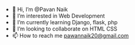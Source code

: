 - 👋 Hi, I’m @Pavan Naik
- 👀 I’m interested in Web Development
- 🌱 I’m currently learning Django, flask, php
- 💞️ I’m looking to collaborate on HTML CSS 
- 📫 How to reach me pawannaik20@gmail.com

<!---
PAVNNAIK20/PAVNNAIK20 is a ✨ special ✨ repository because its `README.md` (this file) appears on your GitHub profile.
You can click the Preview link to take a look at your changes.
--->
